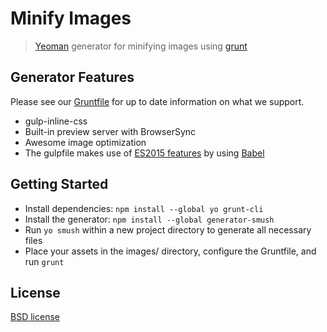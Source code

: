 # Minify Images

> [Yeoman](http://yeoman.io) generator for minifying images using [grunt](http://gruntjs.com/)


## Generator Features

Please see our [Gruntfile](app/templates/Gruntfile.js) for up to date information on what we support.

* gulp-inline-css
* Built-in preview server with BrowserSync
* Awesome image optimization
* The gulpfile makes use of [ES2015 features](https://babeljs.io/docs/learn-es2015/) by using [Babel](https://babeljs.io)


## Getting Started

- Install dependencies: `npm install --global yo grunt-cli`
- Install the generator: `npm install --global generator-smush`
- Run `yo smush` within a new project directory to generate all necessary files
- Place your assets in the images/ directory, configure the Gruntfile, and run `grunt`


## License

[BSD license](http://opensource.org/licenses/bsd-license.php)
